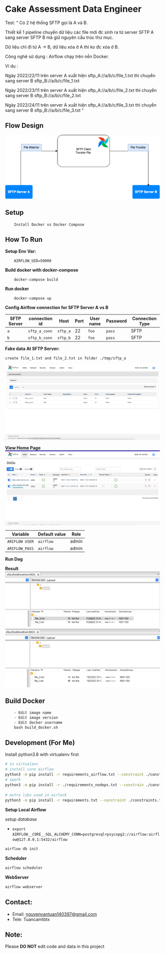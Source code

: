 # Cake Assessment Data Engineer
Test: “ Có 2 hệ thống SFTP gọi là A và B.

 

Thiết kế 1 pipeline chuyển dữ liệu các file mới đc sinh ra từ server SFTP A sang server SFTP B mà giữ nguyên cấu trúc thư mục.

Dữ liệu chỉ đi từ A -> B, dữ liệu xóa ở A thì ko đc xóa ở B.

Công nghê sử dụng : Airflow chạy trên nền Docker.

Ví dụ :

Ngày 2022/22/11 trên server A xuất hiện sftp_A://a/b/c/file_1.txt thì chuyển sang server B sftp_B://a/b/c/file_1.txt

Ngày 2022/23/11 trên server A xuất hiện sftp_A://a/b/c/file_2.txt thì chuyển sang server B sftp_B://a/b/c/file_2.txt

Ngày 2022/24/11 trên server A xuất hiện sftp_A://a/b/c/file_3.txt thì chuyển sang server B sftp_B://a/b/c/file_3.txt “


## Flow Design

![Flow design](./images/dags_flow.png)

## Setup 

```
	Install Docker vs Docker Compose
```
## How To Run

**Setup Env Var:**
```
	AIRFLOW_UID=50000
```
**Build docker with docker-compose**
```
	docker-compose build
```
**Run docker**
```
	docker-compose up
```
**Config Airlfow connection for SFTP Server A vs B**

| SFTP Server | connection id |  Host   | Port | User name  | Password  | Connection Type|
|-------------|---------------|---------|------|------------|-----------|----------------|
| `a`         | `sftp_a_conn` | `sftp_a`| 22   | `foo`      | `pass`    |     SFTP		 | 
| `b`         | `sftp_b_conn` | `sftp_b`| 22   | `foo`		| `pass`    |	  SFTP       |

**Fake data At SFTP Server:**

```
create file_1.txt and file_2.txt in folder ./tmp/sftp_a

```
![connection sftp](./images/airflow_connections.png)

**View Home Page**
![dags](./images/dags.png)

| Variable            | Default value |  Role                |
|---------------------|---------------|----------------------|
| `ARIFLOW USER`      | `airflow`     | admin 				 |
| `ARIFLOW_PASS`      | `airflow`     | admin				 |
**Run Dag**

**Result**
![sftp a](./images/sftp_a_folder.png)
![sftp b](./images/sftp_b_folder.png)

## Build Docker
```
    - Edit image name
	- Edit image version
	- Edit docker username
	bash build_docker.sh
```

## Development (For Me)

Install python3.8 with virtualenv first

```bash
# in virtualenv
# install core airflow
python3 -m pip install -r requirements_airflow.txt --constraint ./constraints.txt --use-deprecated=legacy-resolver
# spark
python3 -m pip install -r ./requirements_nodeps.txt --constrain ./constraints.txt --no-deps --use-deprecated=legacy-resolver

# extra libs used in airlock
python3 -m pip install -r requirements.txt --constraint ./constraints.txt --use-deprecated=legacy-resolver
```
**Setup Local Airflow**

*setup database*
- `export AIRFLOW__CORE__SQL_ALCHEMY_CONN=postgresql+psycopg2://airflow:airflow@127.0.0.1:5432/airflow`
```bash
airflow db init
```

**Scheduler**
```bash
airflow scheduler
```

**WebServer**
```bash
airflow webserver
```
## Contact:
- Email: nguyenvantuan140397@gmail.com
- Tele: Tuancamtbtx

## Note:

Please **DO NOT** edit code and data in this project